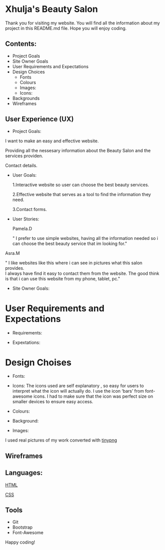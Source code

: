 
<!-- Headings-->
# Xhulja's Beauty Salon

Thank you for visiting my website. You will find all the information about my project in this README.md file.
Hope you will enjoy coding.

## Contents:
* Project Goals
* Site Owner Goals
* User Requirements and Expectations 
* Design Choices 
  * Fonts
   * Colours
   * Images:
   * Icons:
 * Backgrounds
 * Wireframes

## User Experience (UX)

* Project Goals: 
  
I want to make an easy and effective website.

Providing all the nessesary information about the Beauty Salon and the services providen.

Contact details.








* User Goals:
  
  1.Interactive website so user can choose the best beauty services.

  2.Effective website that serves as a tool to find the information they need.

  3.Contact forms.









* User Stories:
  
  Pamela.D 

  " I prefer to use simple websites,
   having all the information needed so i can choose the best beauty service that im looking for."


Asra.M 

" I like websites like this where i can see in pictures what this salon provides.    
I always have find it easy to contact them from the website.
The good think is that i can use this website from my phone, tablet, pc."







* Site Owner Goals:






# User Requirements and Expectations

* Requirements:









* Expextations:





# Design Choises

* Fonts:
* Icons:
  The icons used are self explanatory , so easy for users to interpret what the icon will actually do. 
  I use the icon ‘bars’ from font-awesome icons.
 I had to make sure that the icon was perfect size on smaller devices to ensure easy access.

* Colours:
* Background:
 * Images:
  
  I used real pictures of my work converted with [tinypng](https://tinypng.com/)


## Wireframes




## Languages:

[HTML](https://en.wikipedia.org/wiki/HTML5)


[CSS](https://www.w3.org/Style/CSS/Overview.en.html)



## Tools 
* Git
* Bootstrap
* Font-Awesome




Happy coding!
